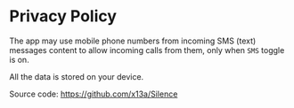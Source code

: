# Privacy Policy

The app may use mobile phone numbers from incoming SMS (text) messages content to allow 
incoming calls from them, only when `SMS` toggle is on.

All the data is stored on your device.

Source code: https://github.com/x13a/Silence
